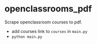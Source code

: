 # openclassrooms_pdf  
Scrape openclassroom courses to pdf.  
 - add courses link to `courses` in `main.py`  
 - `python main.py`
